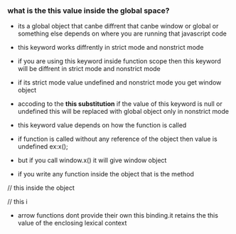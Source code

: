 ### what is the this value inside the global space?

- its a global object that canbe diffrent that canbe window or global or something else depends on where you are running that javascript code
- this keyword works diffrently in strict mode and nonstrict mode
- if you are using this keyword inside function scope then this keyword will be diffrent in strict mode and nonstrict mode
- if its strict mode value undefined and nonstrict mode you get window object

- accoding to the **this substitution** if the value of this keyword is null or undefined this will be replaced with global object only in nonstrict mode

- this keyword value depends on how the function is called
- if function is called without any reference of the object then value is undefined ex:x();
- but if you call window.x() it will give window object
- if you write any function inside the object that is the method

// this inside the object

// this i

- arrow functions dont provide their own this binding.it retains the this value of the enclosing lexical context
